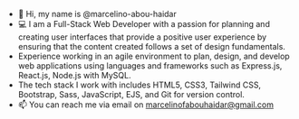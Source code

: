 - 📛 Hi, my name is @marcelino-abou-haidar
- 💻 I am a Full-Stack Web Developer with a passion for planning and creating user interfaces that provide a positive user experience by ensuring that the content created follows a set of design fundamentals.
- Experience working in an agile environment to plan, design, and develop web applications using languages and frameworks such as Express.js, React.js, Node.js with MySQL.
- The tech stack I work with includes HTML5, CSS3, Tailwind CSS, Bootstrap, Sass, JavaScript, EJS, and Git for version control.
- 📫 You can reach me via email on marcelinofabouhaidar@gmail.com
